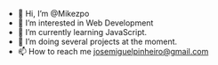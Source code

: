 - 👋 Hi, I’m @Mikezpo
- 👀 I’m interested in Web Development
- 🌱 I’m currently learning JavaScript.
- 💞️ I’m doing several projects at the moment.
- 📫 How to reach me josemiguelpinheiro@gmail.com

<!---
Mikezpo/Mikezpo is a ✨ special ✨ repository because its `README.md` (this file) appears on your GitHub profile.
You can click the Preview link to take a look at your changes.
--->
